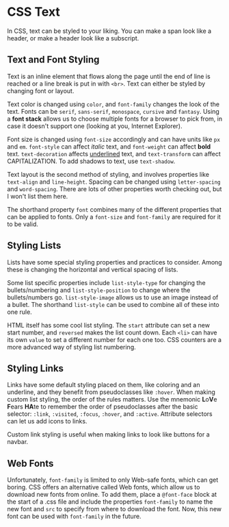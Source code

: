 # CSS Text
In CSS, text can be styled to your liking. You can make a span look like a header, or make a header look like a subscript. 

## Text and Font Styling
Text is an inline element that flows along the page until the end of line is reached or a line break is put in with `<br>`. Text can either be styled by changing font or layout.

Text color is changed using `color`, and `font-family` changes the look of the text. Fonts can be `serif`, `sans-serif`, `monospace`, `cursive` and `fantasy`. Using a **font stack** allows us to choose multiple fonts for a browser to pick from, in case it doesn't support one (looking at you, Internet Explorer).

Font size is changed using `font-size` accordingly and can have units like `px` and `em`. `font-style` can affect *italic* text, and `font-weight` can affect **bold** text. `text-decoration` affects <u>underlined</u> text, and `text-transform` can affect CAPITALIZATION. To add shadows to text, use `text-shadow`.

Text layout is the second method of styling, and involves properties like `text-align` and `line-height`. Spacing can be changed using `letter-spacing` and `word-spacing`. There are lots of other properties worth checking out, but I won't list them here.

The shorthand property `font` combines many of the different properties that can be applied to fonts. Only a `font-size` and `font-family` are required for it to be valid. 

## Styling Lists
Lists have some special styling properties and practices to consider. Among these is changing the horizontal and vertical spacing of lists.

Some list specific properties include `list-style-type` for changing the bullets/numbering and `list-style-position` to change where the bullets/numbers go. `list-style-image` allows us to use an image instead of a bullet. The shorthand `list-style` can be used to combine all of these into one rule.

HTML itself has some cool list styling. The `start` attribute can set a new start number, and `reversed` makes the list count down. Each `<li>` can have its own `value` to set a different number for each one too. CSS counters are a more advanced way of styling list numbering.

## Styling Links
Links have some default styling placed on them, like coloring and an underline, and they benefit from pseudoclasses like `:hover`. When making custom list styling, the order of the rules matters. Use the mnemonic **L**o**V**e **F**ears **HA**te to remember the order of pseudoclasses after the basic selector: `:link`, `:visited`, `:focus`, `:hover`, and `:active`. Attribute selectors can let us add icons to links.

Custom link styling is useful when making links to look like buttons for a navbar.

## Web Fonts
Unfortunately, `font-family` is limited to only Web-safe fonts, which can get boring. CSS offers an alternative called Web fonts, which allow us to download new fonts from online. To add them, place a `@font-face` block at the start of a .css file and include the properties `font-family` to name the new font and `src` to specify from where to download the font. Now, this new font can be used with `font-family` in the future.